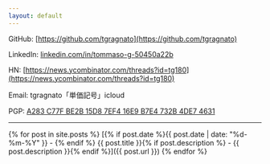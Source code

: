 ```yaml
---
layout: default
---
```


GitHub: [https://github.com/tgragnato](https://github.com/tgragnato)

LinkedIn: [linkedin.com/in/tommaso-g-50450a22b](linkedin.com/in/tommaso-g-50450a22b)

HN: [https://news.ycombinator.com/threads?id=tg180](https://news.ycombinator.com/threads?id=tg180)

Email: tgragnato「単価記号」icloud

PGP: [A283 C77F BE2B 15D8 7EF4 16E9 B7E4 732B 4DE7 4631](https://keys.openpgp.org/vks/v1/by-fingerprint/A283C77FBE2B15D87EF416E9B7E4732B4DE74631)

---

{% for post in site.posts %}
[{% if post.date %}{{ post.date | date: "%d-%m-%Y" }} - {% endif %} {{ post.title }}{% if post.description %} - {{ post.description }}{% endif %}]({{ post.url }})
{% endfor %}
